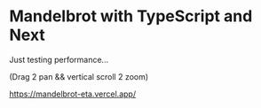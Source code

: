 # Mandelbrot with TypeScript and Next

Just testing performance...

(Drag 2 pan && vertical scroll 2 zoom)

https://mandelbrot-eta.vercel.app/
